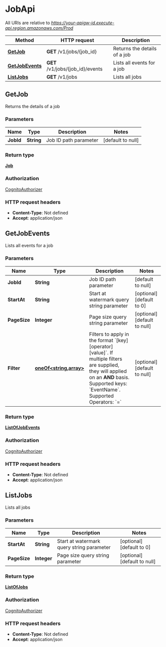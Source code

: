 # JobApi

All URIs are relative to *https://your-apigw-id.execute-api.region.amazonaws.com/Prod*

Method | HTTP request | Description
------------- | ------------- | -------------
[**GetJob**](JobApi.md#getjob) | **GET** /v1/jobs/{job_id} | Returns the details of a job
[**GetJobEvents**](JobApi.md#getjobevents) | **GET** /v1/jobs/{job_id}/events | Lists all events for a job
[**ListJobs**](JobApi.md#listjobs) | **GET** /v1/jobs | Lists all jobs


<a name="getjob"></a>
## **GetJob**

Returns the details of a job

### Parameters

Name | Type | Description  | Notes
------------- | ------------- | ------------- | -------------
 **JobId** | **String**| Job ID path parameter | [default to null]

### Return type

[**Job**](../Models/Job.md)

### Authorization

[CognitoAuthorizer](../README.md#CognitoAuthorizer)

### HTTP request headers

- **Content-Type**: Not defined
- **Accept**: application/json

<a name="getjobevents"></a>
## **GetJobEvents**

Lists all events for a job

### Parameters

Name | Type | Description  | Notes
------------- | ------------- | ------------- | -------------
 **JobId** | **String**| Job ID path parameter | [default to null]
 **StartAt** | **String**| Start at watermark query string parameter | [optional] [default to 0]
 **PageSize** | **Integer**| Page size query string parameter | [optional] [default to null]
 **Filter** | [**oneOf&lt;string,array&gt;**](../Models/.md)| Filters to apply in the format &#x60;[key][operator][value]&#x60;. If multiple filters are supplied, they will applied on an **AND** basis. Supported keys: &#x60;EventName&#x60;. Supported Operators: &#x60;&#x3D;&#x60;  | [optional] [default to null]

### Return type

[**ListOfJobEvents**](../Models/ListOfJobEvents.md)

### Authorization

[CognitoAuthorizer](../README.md#CognitoAuthorizer)

### HTTP request headers

- **Content-Type**: Not defined
- **Accept**: application/json

<a name="listjobs"></a>
## **ListJobs**

Lists all jobs

### Parameters

Name | Type | Description  | Notes
------------- | ------------- | ------------- | -------------
 **StartAt** | **String**| Start at watermark query string parameter | [optional] [default to 0]
 **PageSize** | **Integer**| Page size query string parameter | [optional] [default to null]

### Return type

[**ListOfJobs**](../Models/ListOfJobs.md)

### Authorization

[CognitoAuthorizer](../README.md#CognitoAuthorizer)

### HTTP request headers

- **Content-Type**: Not defined
- **Accept**: application/json

